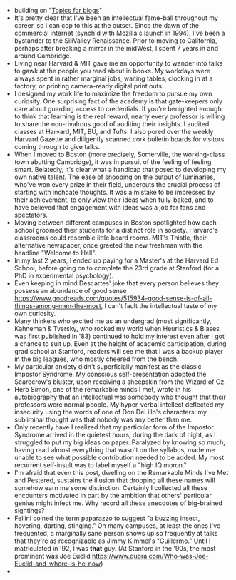 - building on "[Topics for blogs](<Topics for blogs.md>)"
- It's pretty clear that I've been an intellectual fame-ball throughout my career, so I can cop to this at the outset. Since the dawn of the commercial internet (synch'd with Mozilla's launch in 1994), I've been a bystander to the SiliValley Renaissance. Prior to moving to California, perhaps after breaking a mirror in the midWest, I spent 7 years in and around Cambridge.
- Living near Harvard & MIT gave me an opportunity to wander into talks to gawk at the people you read about in books. My workdays were always spent in rather marginal jobs, waiting tables, clocking in at a factory, or printing camera-ready digital print outs. 
- I designed my work life to maximize the freedom to pursue my own curiosity. One surprising fact of the academy is that gate-keepers only care about guarding access to credentials. If you're benighted enough to think that learning is the real reward, nearly every professor is willing to share the non-rivalrous good of auditing their insights. I audited classes at Harvard, MIT, BU, and Tufts. I also pored over the weekly Harvard Gazette and diligently scanned cork bulletin boards for visitors coming through to give talks. 
- When I moved to Boston (more precisely, Somerville, the working-class town abutting Cambridge), it was in pursuit of the feeling of feeling smart. Belatedly, it's clear what a handicap that posed to developing my own native talent. The ease of snooping on the output of luminaries, who've won every prize in their field, undercuts the crucial process of starting with inchoate thoughts. It was a mistake to be impressed by their achievement, to only view their ideas when fully-baked, and to have believed that engagement with ideas was a job for fans and spectators. 
- Moving between different campuses in Boston spotlighted how each school groomed their students for a distinct role in society. Harvard's classrooms could resemble little board rooms. MIT's Thistle, their alternative newspaper, once greeted the new freshman with the headline "Welcome to Hell".
- In my last 2 years, I ended up paying for a Master's at the Harvard Ed School, before going on to complete the 23rd grade at Stanford (for a PhD in experimental psychology).
- Even keeping in mind Descartes' joke that every person believes they possess an abundance of good sense https://www.goodreads.com/quotes/515934-good-sense-is-of-all-things-among-men-the-most, I can't fault the intellectual taste of my own curiosity. 
- Many thinkers who excited me as an undergrad (most significantly, Kahneman & Tversky, who rocked my world when Heuristics & Biases was first published in '83) continued to hold my interest even after I got a chance to suit up. Even at the height of academic participation, during grad school at Stanford, readers will see me that I was a backup player in the big leagues, who mostly cheered from the bench. 
- My particular anxiety didn't superficially manifest as the classic Impostor Syndrome. My conscious self-presentation adopted the Scarecrow's bluster, upon receiving a sheepskin from the Wizard of Oz. 
- Herb Simon, one of the remarkable minds I met, wrote in his autobiography that an intellectual was somebody who thought that their professors were normal people. My hyper-verbal intellect deflected my insecurity using the words of one of Don DeLillo's characters:  my subliminal thought was that nobody was any better than me. 
- Only recently have I realized that my particular form of the Impostor Syndrome arrived in the quietest hours, during the dark of night, as I struggled to put my big ideas on paper. Paralyzed by knowing so much, having read almost everything that wasn't on the syllabus, made me unable to see what possible contribution needed to be added. My most recurrent self-insult was to label myself a "high IQ moron."
- I'm afraid that even this post, dwelling on the Remarkable Minds I've Met and Pestered, sustains the illusion that dropping all these names will somehow earn me some distinction. Certainly I collected all these encounters motivated in part by the ambition that others' particular genius might infect me. Why record all these anecdotes of big-brained sightings? 
- Fellini coined the term paparazzo to suggest "a buzzing insect, hovering, darting, stinging." On many campuses, at least the ones I've frequented, a marginally sane person shows up so frequently at talks that they're as recognizable as Jimmy Kimmel's "Guillermo." Until I matriculated in '92, I was __that__ guy. (At Stanford in the '90s, the most prominent was Joe Euclid https://www.quora.com/Who-was-Joe-Euclid-and-where-is-he-now) 
- 
